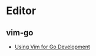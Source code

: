 # Editor

## vim-go
* [Using Vim for Go Development](https://jogendra.dev/using-vim-for-go-development)
